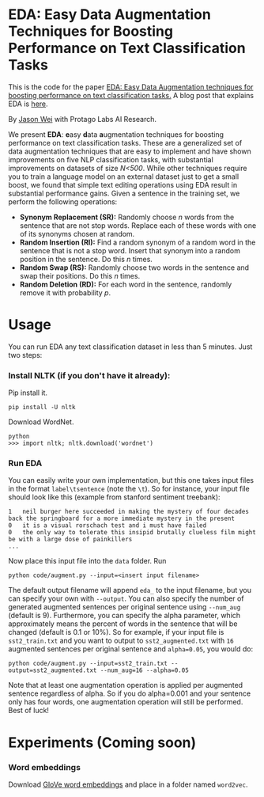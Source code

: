 # EDA: Easy Data Augmentation Techniques for Boosting Performance on Text Classification Tasks
This is the code for the paper [EDA: Easy Data Augmentation techniques for boosting performance on text classification tasks.](https://arxiv.org/abs/1901.11196) A blog post that explains EDA is [here](https://medium.com/@jason.20/these-are-the-easiest-data-augmentation-techniques-in-natural-language-processing-you-can-think-of-88e393fd610). 

By [Jason Wei](https://jasonwei20.github.io/research/) with Protago Labs AI Research.

We present **EDA**: **e**asy **d**ata **a**ugmentation techniques for boosting performance on text classification tasks. These are a generalized set of data augmentation techniques that are easy to implement and have shown improvements on five NLP classification tasks, with substantial improvements on datasets of size *N<500*. While other techniques require you to train a language model on an external dataset just to get a small boost, we found that simple text editing operations using EDA result in substantial performance gains. Given a sentence in the training set, we perform the following operations:

- **Synonym Replacement (SR):** Randomly choose *n* words from the sentence that are not stop words. Replace each of these words with one of its synonyms chosen at random.
- **Random Insertion (RI):** Find a random synonym of a random word in the sentence that is not a stop word. Insert that synonym into a random position in the sentence. Do this *n* times.
- **Random Swap (RS):** Randomly choose two words in the sentence and swap their positions. Do this *n* times.
- **Random Deletion (RD):** For each word in the sentence, randomly remove it with probability *p*.

# Usage

You can run EDA any text classification dataset in less than 5 minutes. Just two steps:

### Install NLTK (if you don't have it already):

Pip install it.

```
pip install -U nltk
```

Download WordNet.
```
python
>>> import nltk; nltk.download('wordnet')
```

### Run EDA

You can easily write your own implementation, but this one takes input files in the format `label\tsentence` (note the `\t`). So for instance, your input file should look like this (example from stanford sentiment treebank):

```
1   neil burger here succeeded in making the mystery of four decades back the springboard for a more immediate mystery in the present 
0   it is a visual rorschach test and i must have failed 
0   the only way to tolerate this insipid brutally clueless film might be with a large dose of painkillers
...
```

Now place this input file into the `data` folder. Run 

```
python code/augment.py --input=<insert input filename>
```

The default output filename will append `eda_` to the input filename, but you can specify your own with `--output`. You can also specify the number of generated augmented sentences per original sentence using `--num_aug` (default is 9). Furthermore, you can specify the alpha parameter, which approximately means the percent of words in the sentence that will be changed (default is 0.1 or 10%). So for example, if your input file is `sst2_train.txt` and you want to output to `sst2_augmented.txt` with `16` augmented sentences per original sentence and `alpha=0.05`, you would do:

```
python code/augment.py --input=sst2_train.txt --output=sst2_augmented.txt --num_aug=16 --alpha=0.05
```

Note that at least one augmentation operation is applied per augmented sentence regardless of alpha. So if you do alpha=0.001 and your sentence only has four words, one augmentation operation will still be performed. Best of luck!

# Experiments (Coming soon)

### Word embeddings
Download [GloVe word embeddings](https://nlp.stanford.edu/projects/glove/) and place in a folder named `word2vec`.
